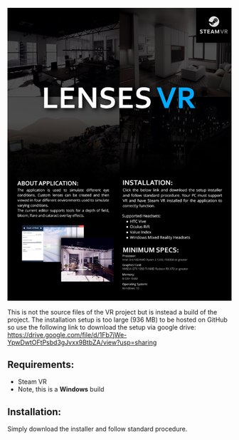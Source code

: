 ![](LensesVR-Info-Page.png)

This is not the source files of the VR project but is instead a build of the project. The installation setup is too large (936 MB) to be hosted on GitHub so use the following link to download the setup via google drive:
https://drive.google.com/file/d/1Fb7jWe-YpwDwtOFtPsbd3gJvxx9BtbZA/view?usp=sharing

## Requirements:
* Steam VR
* Note, this is a <b>Windows</b> build

## Installation:
Simply download the installer and follow standard procedure.
